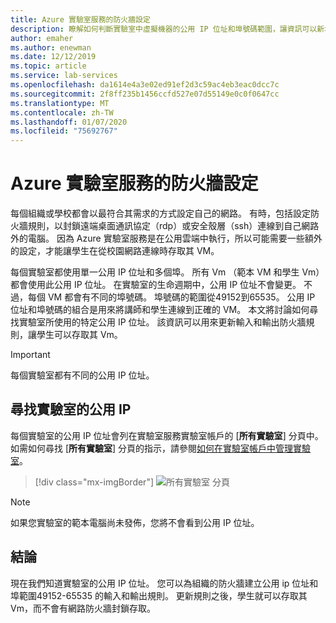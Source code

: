 ```yaml
---
title: Azure 實驗室服務的防火牆設定
description: 瞭解如何判斷實驗室中虛擬機器的公用 IP 位址和埠號碼範圍，讓資訊可以新增至防火牆規則。
author: emaher
ms.author: enewman
ms.date: 12/12/2019
ms.topic: article
ms.service: lab-services
ms.openlocfilehash: da1614e4a3e02ed91ef2d3c59ac4eb3eac0dcc7c
ms.sourcegitcommit: 2f8ff235b1456ccfd527e07d55149e0c0f0647cc
ms.translationtype: MT
ms.contentlocale: zh-TW
ms.lasthandoff: 01/07/2020
ms.locfileid: "75692767"
---
```

# <a name="firewall-settings-for-azure-lab-services"></a>Azure 實驗室服務的防火牆設定

每個組織或學校都會以最符合其需求的方式設定自己的網路。  有時，包括設定防火牆規則，以封鎖遠端桌面通訊協定（rdp）或安全殼層（ssh）連線到自己網路外的電腦。  因為 Azure 實驗室服務是在公用雲端中執行，所以可能需要一些額外的設定，才能讓學生在從校園網路連線時存取其 VM。

每個實驗室都使用單一公用 IP 位址和多個埠。  所有 Vm （範本 VM 和學生 Vm）都會使用此公用 IP 位址。  在實驗室的生命週期中，公用 IP 位址不會變更。  不過，每個 VM 都會有不同的埠號碼。  埠號碼的範圍從49152到65535。  公用 IP 位址和埠號碼的組合是用來將講師和學生連線到正確的 VM。  本文將討論如何尋找實驗室所使用的特定公用 IP 位址。  該資訊可以用來更新輸入和輸出防火牆規則，讓學生可以存取其 Vm。

>[!IMPORTANT]
>每個實驗室都有不同的公用 IP 位址。

## <a name="find-public-ip-for-a-lab"></a>尋找實驗室的公用 IP

每個實驗室的公用 IP 位址會列在實驗室服務實驗室帳戶的 [**所有實驗室**] 分頁中。  如需如何尋找 [**所有實驗室**] 分頁的指示，請參閱[如何在實驗室帳戶中管理實驗室](how-to-manage-lab-accounts.md#view-and-manage-labs-in-the-lab-account)。  

> [!div class="mx-imgBorder"]
> ![所有實驗室 分頁](../media/how-to-configure-firewall-settings/all-labs-properties.png)

>[!NOTE]
>如果您實驗室的範本電腦尚未發佈，您將不會看到公用 IP 位址。

## <a name="conclusion"></a>結論

現在我們知道實驗室的公用 IP 位址。  您可以為組織的防火牆建立公用 ip 位址和埠範圍49152-65535 的輸入和輸出規則。  更新規則之後，學生就可以存取其 Vm，而不會有網路防火牆封鎖存取。
